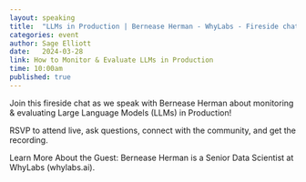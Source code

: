 ```yaml
---
layout: speaking
title:  "LLMs in Production | Bernease Herman - WhyLabs - Fireside chat"
categories: event
author: Sage Elliott
date:   2024-03-28
link: How to Monitor & Evaluate LLMs in Production
time: 10:00am
published: true
---
```

Join this fireside chat as we speak with Bernease Herman about monitoring & evaluating Large Language Models (LLMs) in Production!

RSVP to attend live, ask questions, connect with the community, and get the recording.

Learn More About the Guest:
Bernease Herman is a Senior Data Scientist at WhyLabs (whylabs.ai).
